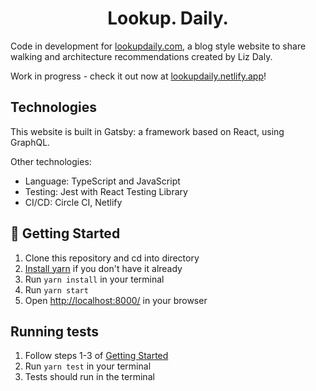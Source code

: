 <h1 align="center">
  Lookup. Daily.
</h1>

Code in development for [lookupdaily.com](lookupdaily.netlify.app/), a blog style website to share walking and architecture recommendations created by Liz Daly.

Work in progress - check it out now at [lookupdaily.netlify.app](https://lookupdaily.netlify.app/)!

## Technologies

This website is built in Gatsby: a framework based on React, using GraphQL.

Other technologies:
- Language: TypeScript and JavaScript
- Testing: Jest with React Testing Library
- CI/CD: Circle CI, Netlify


## 🚀 Getting Started

1.  Clone this repository and cd into directory
2.  [Install yarn](https://classic.yarnpkg.com/en/docs/install/) if you don't have it already
3.  Run `yarn install` in your terminal
4.  Run `yarn start`
5.  Open [http://localhost:8000/](http://localhost:8000/) in your browser

## Running tests

1. Follow steps 1-3 of [Getting Started](#-getting-started)
2. Run `yarn test` in your terminal
3. Tests should run in the terminal